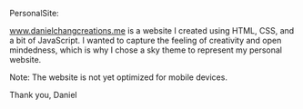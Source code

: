 PersonalSite:

www.danielchangcreations.me is a website I created using HTML, CSS, and a bit of JavaScript. 
I wanted to capture the feeling of creativity and open mindedness, which is why I chose a sky theme to represent my personal website.

Note: The website is not yet optimized for mobile devices.

Thank you,
Daniel



